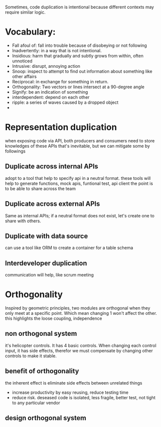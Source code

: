 Sometimes, code duplication is intentional because different contexts may require similar logic.
# Vocabulary:
- Fall afoul of: fall into trouble because of disobeying or not following
- Inadvertently: in a way that is not intentional.
- Insidious: harm that gradually and subtly grows from within, often unnoticed
- Intrusive: disrupt, annoying action
- Snoop: inspect to attempt to find out information about something like other affairs
- Reciprocal: in exchange for something in return.
- Orthogonality: Two vectors or lines intersect at a 90-degree angle
- Signify: be an indication of something
- interdependent: depend on each other
- ripple: a series of waves caused by a dropped object
- 

# Representation duplication
when exposing code via API, both producers and consumers need to store knowledges of these APIs
that's inevitable, but we can mitigate some by followings

## Duplicate across internal APIs
adopt to a tool that help to specify api in a neutral format.
these tools will help to generate functions, mock apis, funtional test, api client
the point is to be able to share across the team

## Duplicate across external APIs
Same as internal APIs; if a neutral format does not exist, let's create one to share with others.
## Duplicate with data source
can use a tool like ORM to create a container for a table schema

## Interdeveloper duplication
communication will help, like scrum meeting

# Orthogonality
Inspired by geometric principles, two modules are orthogonal when they only meet at a specific point.
Which mean changing 1 won't affect the other.
this highlights the loose coupling, independence

## non orthogonal system
it's helicopter controls. It has 4 basic controls.
When changing each control input, it has side effects, therefor we must compensate by changing other controls to make it stable.

## benefit of orthogonality
the inherent effect is eliminate side effects between unrelated things
- increase productivity by easy reusing, reduce testing time
- reduce risk. deseased code is isolated, less fragile, better test, not tight to any particular vendor

## design orthogonal system


